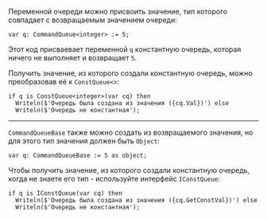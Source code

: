 


Переменной очереди можно присвоить значение, тип которого совпадает с возвращаемым значением очереди:
```
var q: CommandQueue<integer> := 5;
```
Этот код присваевает переменной `q` константную очередь, которая ничего не выполняет и возвращает `5`.

Получить значение, из которого создали константную очередь, можно преобразовав её к `ConstQueue<>`:
```
if q is ConstQueue<integer>(var cq) then
  Writeln($'Очередь была создана из значения ({cq.Val})') else
  Writeln($'Очередь не константная');
```

---

`CommandQueueBase` также можно создать из возвращаемого значения, но для этого тип значения должен быть `Object`:
```
var q: CommandQueueBase := 5 as object;
```

Чтобы получить значение, из которого создали константную очередь, когда не знаете его тип - используйте интерфейс `IConstQueue`:
```
if q is IConstQueue(var cq) then
  Writeln($'Очередь была создана из значения ({cq.GetConstVal})') else
  Writeln($'Очередь не константная');
```


